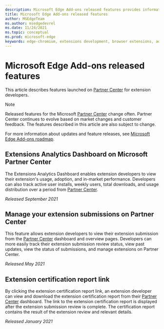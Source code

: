 ```yaml
---
description: Microsoft Edge Add-ons released features provides information about features launched on Partner Center for extension developers.
title: Microsoft Edge Add-ons released features
author: MSEdgeTeam
ms.author: msedgedevrel
ms.date: 11/24/2021
ms.topic: conceptual
ms.prod: microsoft-edge
keywords: edge-chromium, extensions development, browser extensions, add-ons, partner center, developer, add-ons released features, add-ons new features, add-ons features launched
---
```

# Microsoft Edge Add-ons released features

This article describes features launched on [Partner Center](https://partner.microsoft.com/dashboard/home) for extension developers.

> [!NOTE]
> Released features for the Microsoft [Partner Center](https://partner.microsoft.com/dashboard/home) change often.  Partner Center continues to evolve based on market changes and customer feedback. The features described in this article are also subject to change.

For more information about updates and feature releases, see [Microsoft Edge Add-ons roadmap](roadmap.md).

<!-- ====================================================================== -->
## Extensions Analytics Dashboard on Microsoft Partner Center

The Extensions Analytics Dashboard enables extension developers to view their extension's usage, adoption, and in-market performance.  Developers can also track active user installs, weekly users, total downloads, and usage distribution over a period from [Partner Center](https://partner.microsoft.com/dashboard/home).

*Released September 2021*


<!-- ====================================================================== -->
## Manage your extension submissions on Partner Center

This feature allows extension developers to view their extension submission from the [Partner Center](https://partner.microsoft.com/dashboard/home) dashboard and overview pages.  Developers can more easily track their extension submission review status, view past updates, view the status of submissions, and manage extensions on Partner Center.

*Released May 2021*


<!-- ====================================================================== -->
## Extension certification report link

By clicking the extension certification report link, an extension developer can view and download the extension certification report from their [Partner Center](https://partner.microsoft.com/dashboard/home) dashboard.  The link to the extension certification report is displayed after the extension submission review is complete.  The certification report contains the result of the extension review and relevant details.

*Released January 2021*
